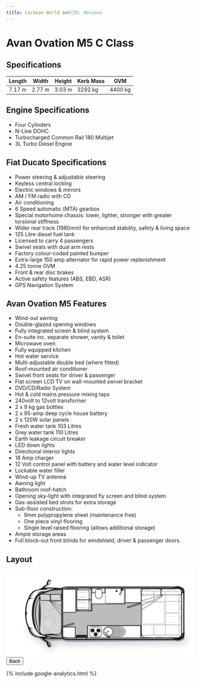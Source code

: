 ```yaml
---
title: Caravan World &#8729; Reviews 
---
```


<link href="../styles/custom.css" rel="stylesheet" />

# Avan Ovation M5 C Class

## Specifications

| **Length** | **Width** | **Height** | **Kerb Mass** | **GVM**  |
|------------|-----------|------------|---------------|----------|
| 7.17 m     | 2.77 m    | 3.03 m     | 3292 kg       | 4400 kg  |

## Engine Specifications
- Four Cylinders
- N-Line DOHC
- Turbocharged Common Rail 180 Multijet
- 3L Turbo Diesel Engine

## Fiat Ducato Specifications
- Power steering & adjustable steering
- Keyless central locking
- Electric windows & mirrors
- AM / FM radio with CD
- Air conditioning
- 6 Speed automatic (MTA) gearbox
- Special motorhome chassis: lower, lighter, stronger with greater torsional stiffness
- Wider rear track (1980mm) for enhanced stability, safety & living space
- 125 Litre diesel fuel tank
- Licensed to carry 4 passengers
- Swivel seats with dual arm rests
- Factory colour-coded painted bumper
- Extra-large 150 amp alternator for rapid power replenishment
- 4.25 tonne GVM
- Front & rear disc brakes
- Active safety features (ABS, EBD, ASR)
- GPS Navigation System

## Avan Ovation M5 Features
- Wind-out awning
- Double-glazed opening windows
- Fully integrated screen & blind system
- En-suite inc. separate shower, vanity & toilet
- Microwave oven
- Fully equipped kitchen
- Hot water service
- Multi-adjustable double bed (where fitted)
- Roof-mounted air conditioner
- Swivel front seats for driver & passenger
- Flat screen LCD TV on wall-mounted swivel bracket
- DVD/CD/Radio System
- Hot & cold mains pressure mixing taps
- 240volt to 12volt transformer
- 2 x 9 kg gas bottles
- 2 x 95-amp deep cycle house battery
- 2 x 120W solar panels 
- Fresh water tank 103 Litres
- Grey water tank 110 Litres
- Earth leakage circuit breaker
- LED down lights
- Directional interior lights
- 18 Amp charger
- 12 Volt control panel with battery and water level indicator
- Lockable water filler
- Wind-up TV antenna
- Awning light
- Bathroom roof-hatch
- Opening sky-light with integrated fly screen and blind system
- Gas-assisted bed struts for extra storage
- Sub-floor construction:
  - 9mm polypropylene sheet (maintenance free)
  - One piece vinyl flooring
  - Single level raised flooring (allows additional storage)
- Ample storage areas
- Full block-out front blinds for windshield, driver & passenger doors.


## Layout

<a href="../images/floorplan.png" target="_blank">
    <img src="../images/floorplan.png" />
</a>
<a href="/"><button class="nav-button"><i class="arrow arrow-left"></i> Back</button></a>

{% include google-analytics.html %}